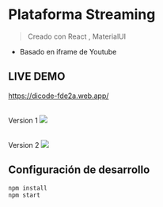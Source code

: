 # Plataforma Streaming
> Creado con React , MaterialUI
- Basado en iframe de Youtube

## LIVE DEMO

https://dicode-fde2a.web.app/

</br> Version 1
<img src= "https://i.ibb.co/hsfs1Fk/captura.jpg" target="_blank" rel="noreferrer"/>
</br>


</br> Version 2
<img src= "https://i.ibb.co/njP97v6/dc2.jpg" target="_blank" rel="noreferrer"/>
</br>


## Configuración de desarrollo


```sh
npm install
npm start
```
